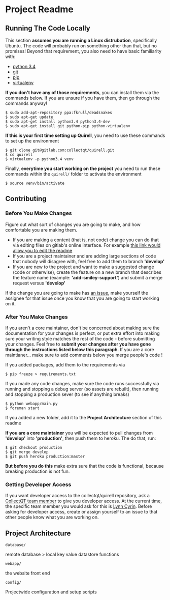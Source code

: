 # Project Readme

## Running The Code Locally

This section **assumes you are running a Linux distrubution**, specifically Ubuntu. The code will probably run on something other than that, but no promises! Beyond that requirement, you also need to have basic familiarity with:

* [python 3.4](https://www.python.org/)
* [git](http://git-scm.com/)
* [pip](https://pip.pypa.io/en/latest/installing.html)
* [virtualenv](http://docs.python-guide.org/en/latest/dev/virtualenvs/)

**If you don't have any of those requirements**, you can install them via the commands below. If you are unsure if you have them, then go through the commands anyway!

    $ sudo add-apt-repository ppa:fkrull/deadsnakes
    $ sudo apt-get update
    $ sudo apt-get install python3.4 python3.4-dev
    $ sudo apt-get install git python-pip python-virtualenv

**If this is your first time setting up Quirell**, you need to use these commands to set up the environment

    $ git clone git@gitlab.com:collectqt/quirell.git
    $ cd quirell
    $ virtualenv -p python3.4 venv

Finally, **everytime you start working on the project** you need to run these commands within the `quirell/` folder to activate the environment

    $ source venv/bin/activate

## Contributing

### Before You Make Changes

Figure out what sort of changes you are going to make, and how comfortable you are making them.

* If you are making a content (that is, not code) change you can do that via editing files on gitlab's online interface. For example [this link would allow you to edit the readme](https://gitlab.com/collectqt/quirell/edit/develop/readme.md)
* If you are a project maintainer and are adding large sections of code that nobody will disagree with, feel free to add them to branch **'develop'**
* If you are new to the project and want to make a suggested change (code or otherwise), create the feature on a new branch that describes the feature name (example: **'add-smiley-support'**) and submit a merge request versus **'develop'**

If the change you are going to make has [an issue](https://gitlab.com/collectqt/quirell/issues), make yourself the assignee for that issue once you know that you are going to start working on it.

### After You Make Changes

If you aren't a core maintainer, don't be concerned about making sure the documentation for your changes is perfect, or put extra effort into making sure your writing style matches the rest of the code - before submitting your changes. Feel free to **submit your changes after you have gone through the instructions listed below this paragraph**. If you are a core maintianer... make sure to add comments below you merge people's code !

If you added packages, add them to the requirements via

    $ pip freeze > requirements.txt

If you made any code changes, make sure the code runs successfully via running and stopping a debug server (so assets are rebuilt), then running and stopping a production sever (to see if anything breaks)

    $ python webapp/main.py
    $ foreman start

If you added a new folder, add it to the **Project Architecture** section of this readme

**If you are a core maintainer** you will be expected to pull changes from **'develop'** into **'production'**, then push them to heroku. The do that, run:

    $ git checkout production
    $ git merge develop
    $ git push heroku production:master

**But before you do this** make extra sure that the code is functional, because breaking production is not fun.

### Getting Developer Access

If you want developer access to the collectqt/quirell repository, ask a [CollectQT team member](https://gitlab.com/groups/collectqt/members) to give you developer access. At the current time, the specific team member you would ask for this is [Lynn Cyrin](https://gitlab.com/u/cyrin). Before asking for developer access, create or assign yourself to an issue to that other people know what you are working on.

## Project Architecture

    database/

remote database > local key value datastore functions

    webapp/

the website front end

    config/

Projectwide configuration and setup scripts
